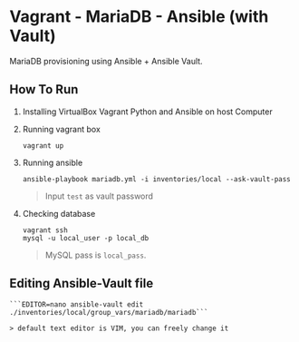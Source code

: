 # Vagrant - MariaDB - Ansible (with Vault)

MariaDB provisioning using Ansible + Ansible Vault.

## How To Run

1. Installing VirtualBox Vagrant Python and Ansible on host Computer
2. Running vagrant box
    ```
    vagrant up
    ```
3. Running ansible
    ```
    ansible-playbook mariadb.yml -i inventories/local --ask-vault-pass
    ```
    > Input ```test``` as vault password

4. Checking database
    ```
    vagrant ssh
    mysql -u local_user -p local_db
    ```
    > MySQL pass is ```local_pass```.

## Editing Ansible-Vault file
    ```EDITOR=nano ansible-vault edit ./inventories/local/group_vars/mariadb/mariadb```

    > default text editor is VIM, you can freely change it
